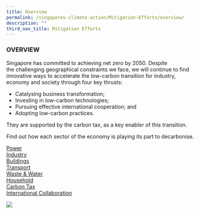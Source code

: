 ```yaml
---
title: Overview
permalink: /singapores-climate-action/Mitigation-Efforts/overview/
description: ""
third_nav_title: Mitigation Efforts
---
```

### OVERVIEW

Singapore has committed to achieving net zero by 2050. Despite the challenging geographical constraints we face, we will continue to find innovative ways to accelerate the low-carbon transition for industry, economy and society through four key thrusts:

*   Catalysing business transformation;
*   Investing in low-carbon technologies;
*   Pursuing effective international cooperation; and
*   Adopting low-carbon practices.

They are supported by the carbon tax, as a key enabler of this transition.

Find out how each sector of the economy is playing its part to decarbonise.

[Power](/singapores-climate-action/mitigation-efforts/power)  
[Industry](/singapores-climate-action/mitigation-efforts/industry)  
[Buildings](/singapores-climate-action/mitigation-efforts/buildings)  
[Transport](/singapores-climate-action/mitigation-efforts/transport)  
[Waste & Water](/singapores-climate-action/mitigation-efforts/wasteandwater)  
[Household](/singapores-climate-action/mitigation-efforts/household)  
[Carbon Tax](/singapores-climate-action/mitigation-efforts/carbontax)  
[International Collaboration](/singapores-climate-action/mitigation-efforts/internationalcollaboration)

![](/images/2022_Infographic_Charting_Singapore's_Net_Zero_Future.jpg)